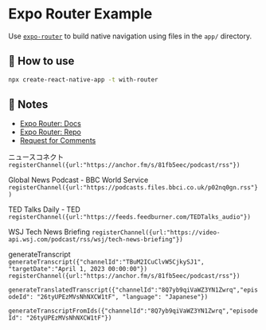 # Expo Router Example

Use [`expo-router`](https://expo.github.io/router) to build native navigation using files in the `app/` directory.

## 🚀 How to use

```sh
npx create-react-native-app -t with-router
```

## 📝 Notes

- [Expo Router: Docs](https://expo.github.io/router)
- [Expo Router: Repo](https://github.com/expo/router)
- [Request for Comments](https://github.com/expo/router/discussions/1)


ニュースコネクト
`registerChannel({url:"https://anchor.fm/s/81fb5eec/podcast/rss"})`

Global News Podcast - BBC World Service
`registerChannel({url:"https://podcasts.files.bbci.co.uk/p02nq0gn.rss"})`

TED Talks Daily - TED
`registerChannel({url:"https://feeds.feedburner.com/TEDTalks_audio"})`

WSJ Tech News Briefing
`registerChannel({url:"https://video-api.wsj.com/podcast/rss/wsj/tech-news-briefing"})`

generateTranscript
`generateTranscript({"channelId":"TBuM2ICuClvW5CjkySJ1", "targetDate":"April 1, 2023 00:00:00"})`
`registerChannel({url:"https://anchor.fm/s/81fb5eec/podcast/rss"})`


`generateTranslatedTranscript({"channelId":"8Q7yb9qiVaWZ3YN1Zwrq","episodeId": "26tyUPEzMVsNhNXCW1tF", "language": "Japanese"})`

`generateTranscriptFromIds({"channelId":"8Q7yb9qiVaWZ3YN1Zwrq","episodeId": "26tyUPEzMVsNhNXCW1tF"})`